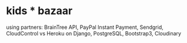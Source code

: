 kids * bazaar
==========
using partners: BrainTree API, PayPal Instant Payment, Sendgrid, CloudControl vs Heroku
on Django, PostgreSQL, Bootstrap3, Cloudinary
